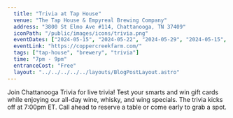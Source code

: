 ```yaml
---
  title: "Trivia at Tap House"
  venue: "The Tap House & Empyreal Brewing Company"
  address: "3800 St Elmo Ave #114, Chattanooga, TN 37409"
  iconPath: "/public/images/icons/trivia.png"
  eventDates: ["2024-05-15", "2024-05-22", "2024-05-29", "2024-05-15", "2024-06-05", "2024-06-12", "2024-06-19", "2024-06-26", "2024-07-03", "2024-07-10", "2024-07-17", "2024-07-24"]
  eventLink: "https://coppercreekfarm.com/"
  tags: ["tap-house", "brewery", "trivia"]
  time: "7pm - 9pm"
  entranceCost: "Free"
  layout: "../../../../../layouts/BlogPostLayout.astro"
---
```


Join Chattanooga Trivia for live trivia! Test your smarts and win gift cards while enjoying our all-day wine, whisky, and wing specials. The trivia kicks off at 7:00pm ET. Call ahead to reserve a table or come early to grab a spot.
